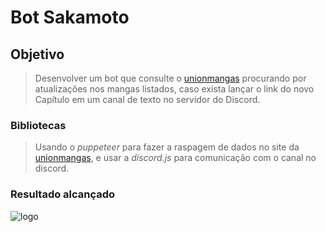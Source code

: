 # Bot Sakamoto

## **Objetivo**

> Desenvolver um bot que consulte o [unionmangas](https://unionleitor.top/) procurando por atualizações nos mangas listados, caso exista lançar o link do novo Capítulo em um canal de texto no servidor do Discord.

### **Bibliotecas**

> Usando o _puppeteer_ para fazer a raspagem de dados no site da [unionmangas](https://unionleitor.top/), e usar a _discord.js_ para comunicação com o canal no discord.

### **Resultado alcançado**

![logo](https://lh3.googleusercontent.com/7x4tjlCYeuGBCwAtIR6ebzLiexiwRnx9-upiG0C47FUd9Ktf3MDx_sNzznnaQQ-SshOmV7QhCLer_xfxxZogynXAU_qBI6Y-0p55pTpJdoPNGMeDDTdo9QYIABkYj-NJBErVawKeK7wBTUG85YWqafWVD00zrnxEd1JoW9CG88vt4FJCzwlbzcgyxm96WAuXnTWXd9RjliuDdNeIcJbNSzBgFUSox6BEsuvP71DKZd_23oDyHKAd8DAeuoV3Vlf898FNROKRmiuM0j_urV132ES53YPIaKysfIL82pyAGWbjnUBsVIH9-wLkUZZ929u0ra3lKVu_jUvy8QWp7TFHs8rTCG1wOMzxuAkcRe4tDCxHIu7g8L1xruC9Fq6H0uXaYSB8tu9IpGpIHU7efLJhCwnW2DO9IqYNfa0Wuaz6bI2E-iZ-ghd4gEYXK2Nhxvxd63GLKftGjELIPtWmRk7TM9740PsOll18ksDWX8TpMUmUdScHsPWMqB64XSGQgZTSZTNInXGj5kmVG7qB_pQuj8pTnCZFTAQ-TgAgtqdf932CtPfQ_t23Q24H_6uMl52m6lwG6rDzCejBaNEbX1FmTdWvBT8zkD0AP7a_0uUjHPlZgp3q3EyCqSC6F2t-ZgD1X-tKuNcm1yfvNMN_iPRLYFTERUbDwVSODLWRlBx1-MJyA2L9zdqL5qE=w1091-h646-no?authuser=0)
